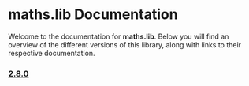 # maths.lib Documentation

Welcome to the documentation for **maths.lib**. Below you will find an overview of the different versions of this library, along with links to their respective documentation.

### [2.8.0](./2.8.0/doc.md)
